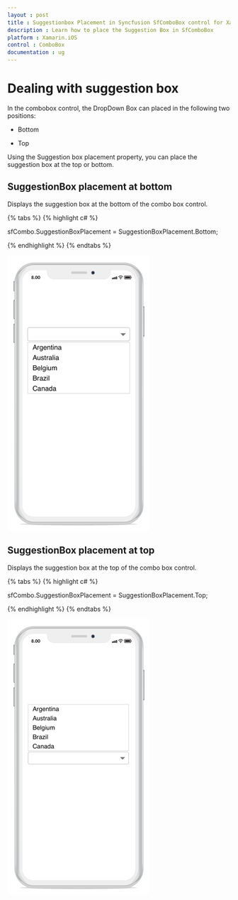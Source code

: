 ```yaml
---
layout : post
title : Suggestionbox Placement in Syncfusion SfComboBox control for Xamarin.iOS
description : Learn how to place the Suggestion Box in SfComboBox
platform : Xamarin.iOS 
control : ComboBox
documentation : ug
---
```


# Dealing with suggestion box 
In the combobox control, the DropDown Box can placed in the following two positions:

* Bottom 

* Top 

Using the Suggestion box placement property, you can place the suggestion box at the top or bottom. 

## SuggestionBox placement at bottom

Displays the suggestion box at the bottom of the combo box control. 
 
{% tabs %}
{% highlight c# %}

sfCombo.SuggestionBoxPlacement = SuggestionBoxPlacement.Bottom; 
 
{% endhighlight %}
{% endtabs %}

![](images/bottom.png)

## SuggestionBox placement at top

Displays the suggestion box at the top of the combo box control. 
 
{% tabs %}
{% highlight c# %}

sfCombo.SuggestionBoxPlacement = SuggestionBoxPlacement.Top; 
 
{% endhighlight %}
{% endtabs %}

![](images/top.png)